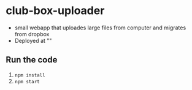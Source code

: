 # club-box-uploader
* small webapp that uploades large files from computer and migrates from dropbox
* Deployed at ""
## Run the code
1. `npm install`
2. `npm start`
